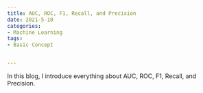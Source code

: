 ```yaml
---
title: AUC, ROC, F1, Recall, and Precision
date: 2021-5-10
categories:
- Machine Learning
tags:
- Basic Concept


---
```


In this blog, I introduce everything about AUC, ROC, F1, Recall, and Precision.

### 


